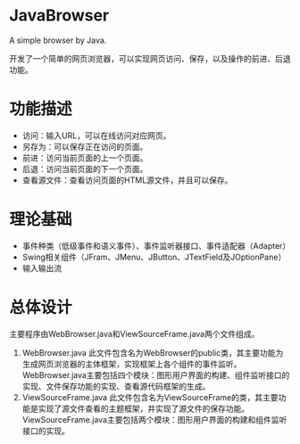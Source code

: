 # JavaBrowser
A simple browser by Java.

开发了一个简单的网页浏览器，可以实现网页访问、保存，以及操作的前进、后退功能。

# 功能描述
- 访问：输入URL，可以在线访问对应网页。
- 另存为：可以保存正在访问的页面。
- 前进：访问当前页面的上一个页面。
- 后退：访问当前页面的下一个页面。
- 查看源文件：查看访问页面的HTML源文件，并且可以保存。

# 理论基础
- 事件种类（低级事件和语义事件）、事件监听器接口、事件适配器（Adapter）
- Swing相关组件（JFram、JMenu、JButton、JTextField及JOptionPane）
- 输入输出流

# 总体设计
主要程序由WebBrowser.java和ViewSourceFrame.java两个文件组成。
1. WebBrowser.java
此文件包含名为WebBrowser的public类，其主要功能为生成网页浏览器的主体框架，实现框架上各个组件的事件监听。WebBrowser.java主要包括四个模块：图形用户界面的构建、组件监听接口的实现、文件保存功能的实现、查看源代码框架的生成。
2. ViewSourceFrame.java
此文件包含名为ViewSourceFrame的类，其主要功能是实现了源文件查看的主题框架，并实现了源文件的保存功能。ViewSourceFrame.java主要包括两个模块：图形用户界面的构建和组件监听接口的实现。
